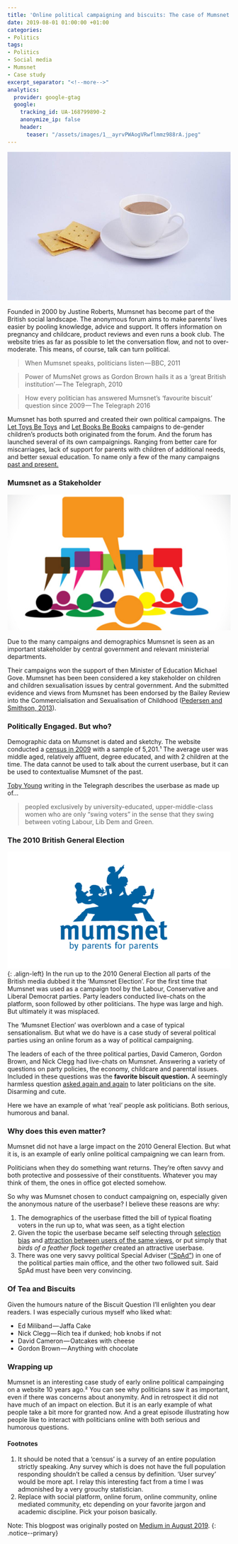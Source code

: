 ```yaml
---
title: 'Online political campaigning and biscuits: The case of Mumsnet'
date: 2019-08-01 01:00:00 +01:00
categories:
- Politics
tags:
- Politics
- Social media
- Mumsnet
- Case study
excerpt_separator: "<!--more-->"
analytics:
  provider: google-gtag
  google:
    tracking_id: UA-168799890-2
    anonymize_ip: false
    header:
      teaser: "/assets/images/1__ayrvPWAogVRwflmmz988rA.jpeg"
---
```


![](/assets/images/1__ayrvPWAogVRwflmmz988rA.jpeg)

Founded in 2000 by Justine Roberts, Mumsnet has become part of the British social landscape. The anonymous forum aims to make parents’ lives easier by pooling knowledge, advice and support. It offers information on pregnancy and childcare, product reviews and even runs a book club. The website tries as far as possible to let the conversation flow, and not to over-moderate. This means, of course, talk can turn political.

> When Mumsnet speaks, politicians listen — BBC, 2011

> Power of MumsNet grows as Gordon Brown hails it as a ‘great British institution’ — The Telegraph, 2010

> How every politician has answered Mumsnet’s ‘favourite biscuit’ question since 2009 — The Telegraph 2016

Mumsnet has both spurred and created their own political campaigns. The [Let Toys Be Toys](https://en.wikipedia.org/wiki/Let_Toys_Be_Toys) and [Let Books Be Books](https://en.wikipedia.org/wiki/Let_Books_Be_Books) campaigns to de-gender children’s products both originated from the forum. And the forum has launched several of its own campaignings. Ranging from better care for miscarriages, lack of support for parents with children of additional needs, and better sexual education. To name only a few of the many campaigns [past and present.](https://www.mumsnet.com/campaigns)

### Mumsnet as a Stakeholder

![](/assets/images/1__BB__6LwyV0wmREZnDBs8lTQ.png)

Due to the many campaigns and demographics Mumsnet is seen as an important stakeholder by central government and relevant ministerial departments.

Their campaigns won the support of then Minister of Education Michael Gove. Mumsnet has been been considered a key stakeholder on children and children sexualisation issues by central government. And the submitted evidence and views from Mumsnet has been endorsed by the Bailey Review into the Commercialisation and Sexualisation of Childhood ([Pedersen and Smithson, 2013](https://rgu-repository.worktribe.com/output/247112)).

### Politically Engaged. But who?

Demographic data on Mumsnet is dated and sketchy. The website conducted a [census in 2009](https://www.mumsnet.com/info/census-2009) with a sample of 5,201.¹ The average user was middle aged, relatively affluent, degree educated, and with 2 children at the time. The data cannot be used to talk about the current userbase, but it can be used to contextualise Mumsnet of the past.

[Toby Young](http://blogs.telegraph.co.uk/news/tobyyoung/100080238/mumsnet-isnt-representative-of-the-squeezed-middle-its-just-a-bunch-of-guardian-reading-laptop-wielding-harpies/) writing in the Telegraph describes the userbase as made up of…

> peopled exclusively by university-educated, upper-middle-class women who are only “swing voters” in the sense that they swing between voting Labour, Lib Dem and Green.

### The 2010 British General Election

![image-left](/assets/images/1__L0CYU__a73CqFfBCW032EWg.png){: .align-left} In the run up to the 2010 General Election all parts of the British media dubbed it the ‘Mumsnet Election’. For the first time that Mumsnet was used as a campaign tool by the Labour, Conservative and Liberal Democrat parties. Party leaders conducted live-chats on the platform, soon followed by other politicians. The hype was large and high. But ultimately it was misplaced.

The ‘Mumsnet Election’ was overblown and a case of typical sensationalism. But what we do have is a case study of several political parties using an online forum as a way of political campaigning.

The leaders of each of the three political parties, David Cameron, Gordon Brown, and Nick Clegg had live-chats on Mumsnet. Answering a variety of questions on party policies, the economy, childcare and parental issues. Included in these questions was the **favorite biscuit question.** A seemingly harmless question [asked again and again](https://www.telegraph.co.uk/news/2016/08/23/how-every-politician-has-answered-mumsnets-favourite-biscuit-que/) to later politicians on the site. Disarming and cute.

Here we have an example of what ‘real’ people ask politicians. Both serious, humorous and banal.

### Why does this even matter?

Mumsnet did not have a large impact on the 2010 General Election. But what it is, is an example of early online political campaigning we can learn from.

Politicians when they do something want returns. They’re often savvy and both protective and possessive of their constituents. Whatever you may think of them, the ones in office got elected somehow.

So why was Mumsnet chosen to conduct campaigning on, especially given the anonymous nature of the userbase? I believe these reasons are why:

1.  The demographics of the userbase fitted the bill of typical floating voters in the run up to, what was seen, as a tight election
2.  Given the topic the userbase became self selecting through [selection bias](http://methods.sagepub.com/reference/encyclopedia-of-survey-research-methods/n526.xml) and [attraction between users of the same views](https://www.sciencedirect.com/science/article/pii/S0065260108600763), or put simply that _birds of a feather flock together_ created an attractive userbase.
3.  There was one very savvy political Special Adviser ([“SpAd”](https://en.wikipedia.org/wiki/Special_adviser_%28UK%29)) in one of the political parties main office, and the other two followed suit. Said SpAd must have been very convincing.

### Of Tea and Biscuits

Given the humours nature of the Biscuit Question I’ll enlighten you dear readers. I was especially curious myself who liked what:

*   Ed Miliband — Jaffa Cake
*   Nick Clegg — Rich tea if dunked; hob knobs if not
*   David Cameron — Oatcakes with cheese
*   Gordon Brown — Anything with chocolate

### Wrapping up

Mumsnet is an interesting case study of early online political campainging on a website 10 years ago.² You can see why politicians saw it as important, even if there was concerns about anonymity. And in retrospect it did not have much of an impact on election. But it is an early example of what people take a bit more for granted now. And a great episode illustrating how people like to interact with politicians online with both serious and humorous questions.

#### Footnotes

1.  It should be noted that a ‘census’ is a survey of an entire population strictly speaking. Any survey which is does not have the full population responding shouldn’t be called a census by definition. ‘User survey’ would be more apt. I relay this interesting fact from a time I was admonished by a very grouchy statistician.
2.  Replace with social platform, online forum, online community, online mediated community, etc depending on your favorite jargon and academic discipline. Pick your poison basically.

Note: This blogpost was originally posted on [Medium in August 2019](https://medium.com/@naiyanjones/online-political-campaigning-and-biscuits-the-case-of-mumsnet-4b4c64dbce5a).
{: .notice--primary}
